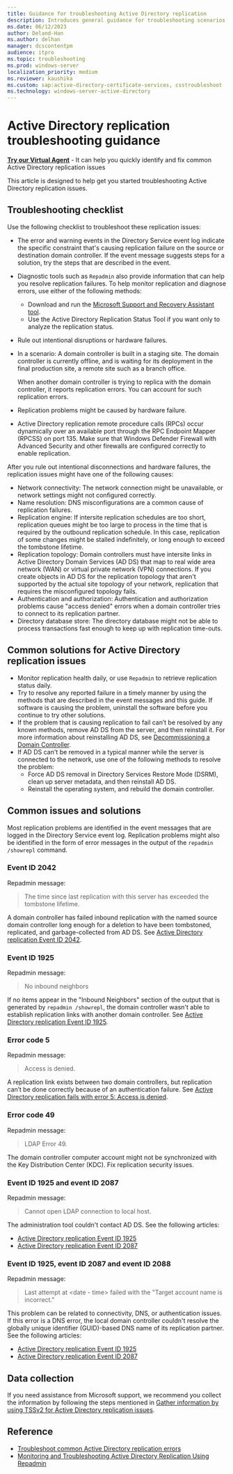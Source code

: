 ```yaml
---
title: Guidance for troubleshooting Active Directory replication
description: Introduces general guidance for troubleshooting scenarios related to Active Directory replication.
ms.date: 06/12/2023
author: Deland-Han
ms.author: delhan
manager: dcscontentpm
audience: itpro
ms.topic: troubleshooting
ms.prod: windows-server
localization_priority: medium
ms.reviewer: kaushika
ms.custom: sap:active-directory-certificate-services, csstroubleshoot
ms.technology: windows-server-active-directory
---
```

# Active Directory replication troubleshooting guidance

<p class="alert is-flex is-primary"><span class="has-padding-left-medium has-padding-top-extra-small"><a class="button is-primary" href="https://vsa.services.microsoft.com/v1.0/?partnerId=7d74cf73-5217-4008-833f-87a1a278f2cb&flowId=DMC&initialQuery=31806222" target='_blank'><b>Try our Virtual Agent</b></a></span><span class="has-padding-small"> - It can help you quickly identify and fix common Active Directory replication issues</span>

This article is designed to help get you started troubleshooting Active Directory replication issues.

## Troubleshooting checklist

Use the following checklist to troubleshoot these replication issues:

- The error and warning events in the Directory Service event log indicate the specific constraint that's causing replication failure on the source or destination domain controller. If the event message suggests steps for a solution, try the steps that are described in the event.
- Diagnostic tools such as `Repadmin` also provide information that can help you resolve replication failures. To help monitor replication and diagnose errors, use either of the following methods:
  - Download and run the [Microsoft Support and Recovery Assistant tool](https://outlookdiagnostics.azureedge.net/sarasetup/SetupProd_ADReplication.exe).
  - Use the Active Directory Replication Status Tool if you want only to analyze the replication status.
- Rule out intentional disruptions or hardware failures.
- In a scenario: A domain controller is built in a staging site. The domain controller is currently offline, and is waiting for its deployment in the final production site, a remote site such as a branch office.

  When another domain controller is trying to replica with the domain controller, it reports replication errors. You can account for such replication errors.
- Replication problems might be caused by hardware failure.
- Active Directory replication remote procedure calls (RPCs) occur dynamically over an available port through the RPC Endpoint Mapper (RPCSS) on port 135. Make sure that Windows Defender Firewall with Advanced Security and other firewalls are configured correctly to enable replication.

After you rule out intentional disconnections and hardware failures, the replication issues might have one of the following causes:

- Network connectivity: The network connection might be unavailable, or network settings might not configured correctly.
- Name resolution: DNS misconfigurations are a common cause of replication failures.
- Replication engine: If intersite replication schedules are too short, replication queues might be too large to process in the time that is required by the outbound replication schedule. In this case, replication of some changes might be stalled indefinitely, or long enough to exceed the tombstone lifetime.
- Replication topology: Domain controllers must have intersite links in Active Directory Domain Services (AD DS) that map to real wide area network (WAN) or virtual private network (VPN) connections. If you create objects in AD DS for the replication topology that aren't supported by the actual site topology of your network, replication that requires the misconfigured topology fails.
- Authentication and authorization: Authentication and authorization problems cause "access denied" errors when a domain controller tries to connect to its replication partner.
- Directory database store: The directory database might not be able to process transactions fast enough to keep up with replication time-outs.

## Common solutions for Active Directory replication issues

- Monitor replication health daily, or use `Repadmin` to retrieve replication status daily.
- Try to resolve any reported failure in a timely manner by using the methods that are described in the event messages and this guide. If software is causing the problem, uninstall the software before you continue to try other solutions.
- If the problem that is causing replication to fail can’t be resolved by any known methods, remove AD DS from the server, and then reinstall it. For more information about reinstalling AD DS, see [Decommissioning a Domain Controller](/previous-versions/windows/it-pro/windows-server-2008-R2-and-2008/cc816644%28v=ws.10%29).
- If AD DS can't be removed in a typical manner while the server is connected to the network, use one of the following methods to resolve the problem:
  - Force AD DS removal in Directory Services Restore Mode (DSRM), clean up server metadata, and then reinstall AD DS.
  - Reinstall the operating system, and rebuild the domain controller.

## Common issues and solutions

Most replication problems are identified in the event messages that are logged in the Directory Service event log. Replication problems might also be identified in the form of error messages in the output of the `repadmin /showrepl` command.

### Event ID 2042

Repadmin message:  
> The time since last replication with this server has exceeded the tombstone lifetime.

A domain controller has failed inbound replication with the named source domain controller long enough for a deletion to have been tombstoned, replicated, and garbage-collected from AD DS. See [Active Directory replication Event ID 2042](/troubleshoot/windows-server/identity/active-directory-replication-event-id-2042).

### Event ID 1925

Repadmin message:  
> No inbound neighbors

If no items appear in the "Inbound Neighbors" section of the output that is generated by `repadmin /showrepl`, the domain controller wasn't able to establish replication links with another domain controller. See [Active Directory replication Event ID 1925](/troubleshoot/windows-server/identity/active-directory-replication-event-id-1925-dns-lookup).

### Error code 5

Repadmin message:  
> Access is denied.

A replication link exists between two domain controllers, but replication can’t be done correctly because of an authentication failure. See [Active Directory replication fails with error 5: Access is denied](/troubleshoot/windows-server/identity/replications-fail-with-error-5).

### Error code 49

Repadmin message:  
> LDAP Error 49.

The domain controller computer account might not be synchronized with the Key Distribution Center (KDC). Fix replication security issues.

### Event ID 1925 and event ID 2087

Repadmin message:  
> Cannot open LDAP connection to local host.

The administration tool couldn't contact AD DS. See the following articles:

- [Active Directory replication Event ID 1925](/troubleshoot/windows-server/identity/active-directory-replication-event-id-1925-dns-lookup)
- [Active Directory replication Event ID 2087](/troubleshoot/windows-server/identity/active-directory-replication-event-id-2087)

### Event ID 1925, event ID 2087 and event ID 2088

Repadmin message:  
> Last attempt at \<date - time\> failed with the "Target account name is incorrect."

This problem can be related to connectivity, DNS, or authentication issues. If this error is a DNS error, the local domain controller couldn't resolve the globally unique identifier (GUID)-based DNS name of its replication partner. See the following articles:

- [Active Directory replication Event ID 1925](/troubleshoot/windows-server/identity/active-directory-replication-event-id-1925-dns-lookup)
- [Active Directory replication Event ID 2087](/troubleshoot/windows-server/identity/active-directory-replication-event-id-2087)

## Data collection

If you need assistance from Microsoft support, we recommend you collect the information by following the steps mentioned in [Gather information by using TSSv2 for Active Directory replication issues](../../windows-client/windows-troubleshooters/gather-information-using-tssv2-ad-replication.md).

## Reference

- [Troubleshoot common Active Directory replication errors](/troubleshoot/windows-server/identity/common-active-directory-replication-errors)
- [Monitoring and Troubleshooting Active Directory Replication Using Repadmin](/previous-versions/windows/it-pro/windows-server-2003/cc811551%28v=ws.10%29)
